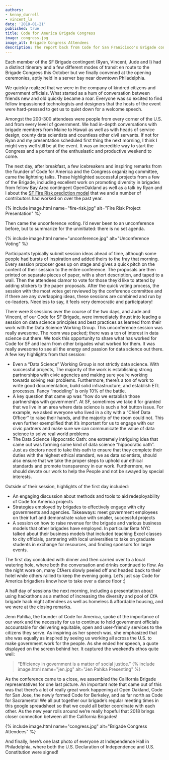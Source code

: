 ```yaml
---
authors:
- kenny_durrell
- vincent_la
date: '2018-01-21'
published: true
title: Code for America Brigade Congress
image: congress.jpg
image_alt: Brigade Congress Attendees
description: The report back from Code for San Franicisco's Brigade contingent to the 2017 Code for America Brigade Congress.
---
```


Each member of the SF Brigade contingent (Ryan, Vincent, Jude and I) had a distinct itinerary and a few different modes
of transit en route to the Brigade Congress this October but we finally convened at the opening ceremonies, aptly held
in a server bay near downtown Philadelphia.

We quickly realized that we were in the company of kindred citizens and government officials. What started as a hum of
conversation between friends new and old quickly became a roar. Everyone was so excited to find fellow impassioned
technologists and designers that the hosts of the event were hard-pressed to get us to quiet down for a welcome speech.

Amongst the 200-300 attendees were people from every corner of the U.S. and from every level of government. We had
in-depth conversations with brigade members from Maine to Hawaii as well as with heads of service design, county data
scientists and countless other civil servants. If not for Ryan and my presentation scheduled first thing the next
morning, I think I might very well still be at the event. It was an incredible way to start the Congress and a portent
of the enthusiastic and productive weekend to come.

The next day, after breakfast, a few icebreakers and inspiring remarks from the founder of Code for America and the
Congress organizing committee, came the lightning talks. These highlighted successful projects from a few of the
Brigade, including excellent work on promoting diversity in brigades from fellow Bay Area contingent OpenOakland as well
as a talk by Ryan and I about the [SF Fire Risk prediction model](https://github.com/sfbrigade/datasci-firerisk) that we
and a number of contributors had worked on over the past year.

{% include image.html name="fire-risk.jpg" alt="Fire Risk Project Presentation" %}

Then came the unconference voting. I’d never been to an unconference before, but to summarize for the uninitiated: there
is no set agenda.

{% include image.html name="unconference.jpg" alt="Unconference Voting" %}

Participants typically submit session ideas ahead of time, although some people had bursts of inspiration and added
theirs to the fray that morning. Every session proposer goes up on stage and gives a quick pitch on the content of their
session to the entire conference. The proposals are then printed on separate pieces of paper, with a short description,
and taped to a wall. Then the attendees clamor to vote for those they’d like to attend by adding stickers to the paper
proposals. After the quick voting process, the session with the most votes get reviewed by the conference committee and
if there are any overlapping ideas, these sessions are combined and run by co-leaders. Needless to say, it feels very
democratic and participatory!

There were 8 sessions over the course of the two days, and Jude and Vincent, of our Code for SF Brigade, were
immediately thrust into leading a session on data science principles and best practices as learned from their work with
the Data Science Working Group. This unconference session was really awesome. The room was packed; there was a ton of
interest in data science out there. We took this opportunity to share what has worked for Code for SF and learn from
other brigades what worked for them. It was really awesome to see all the energy and passion for data science out there.
A few key highlights from that session:

* Even a “Data Science” Working Group is not strictly data science. With successful projects, The majority of the work
  is establishing strong partnerships with civic agencies and making sure you’re working towards solving real problems.
  Furthermore, there’s a ton of work to write good documentation, build solid infrastructure, and establish ETL
  processes. Fancy “modeling” is only 10% of the battle.
* A key question that came up was “how do we establish those partnerships with government”. At SF, sometimes we take it
  for granted that we live in an area where data science is such a hot button issue. For example, we asked everyone who
  lived in a city with a “Chief Data Officer” to raise their hands, and the majority of the room could not. This even
  further exemplified that it’s important for us to engage with our civic partners and make sure we can communicate the
  value of data science to solve real world problems
* The Data Science Hippocratic Oath: one extremely intriguing idea that came out was forming some kind of data science
  “hippocratic oath”. Just as doctors need to take this oath to ensure that they complete their duties with the highest
  ethical standard, we as data scientists, should also ensure that we take the proper steps to uphold our ethical
  standards and promote transparency in our work. Furthermore, we should devote our work to help the People and not be
  swayed by special interests.

Outside of their session, highlights of the first day included:

* An engaging discussion about methods and tools to aid redeployability of Code for America projects
* Strategies employed by brigades to effectively engage with city governments and agencies. Takeaways: meet government
  employees on their turf and demonstrate value with smaller, successful projects
* A session on how to raise revenue for the brigade and various business models that other brigades have employed. In
  particular Beta NYC talked about their business models that included teaching Excel classes to city officials,
  partnering with local universities to take on graduate students in exchange for resources, and finding sponsors for
  large events.

The first day concluded with dinner and then carried over to a local watering hole, where both the conversation and
drinks continued to flow. As the night wore on, many CfAers slowly peeled off and headed back to their hotel while
others rallied to keep the evening going. Let’s just say Code for America brigadiers know how to take over a dance floor
:)

A half day of sessions the next morning, including a presentation about using hackathons as a method of increasing the
diversity and pool of CfA brigade hack night attendees as well as homeless & affordable housing, and we were at the
closing remarks.

Jenn Pahlka, the founder of Code for America, spoke of the importance of our work and the necessity for us to continue
to hold government officials accountable for delivering equitable, open and user-friendly services to the citizens they
serve. As inspiring as her speech was, she emphasized that she was equally as inspired by seeing us working all across
the U.S. to make government work for the people. As she ended her speech, a quote displayed on the screen behind her. It
captured the weekend’s ethos quite well: 

> “Efficiency in government is a matter of social justice.”
{% include image.html name="jen.jpg" alt="Jen Pahlka Presenting" %}

As the conference came to a close, we assembled the California Brigade representatives for one last picture. An important note that came out of this was that there’s a lot of really great work happening at Open Oakland, Code for San Jose, the newly formed Code for Berkeley, and as far north as Code for Sacramento! We all put together our brigade’s regular meeting times in this google spreadsheet so that we could all better coordinate with each other. As the new year rolls around we’re really hopeful that 2018 brings closer connection between all the California Brigades!

{% include image.html name="congress.jpg" alt="Brigade Congress Attendees" %}

And finally, here’s one last photo of everyone at Independence Hall in Philadelphia, where both the U.S. Declaration of
Independence and U.S. Constitution were signed!
